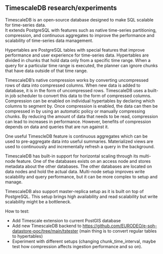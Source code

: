 ## TimescaleDB research/experiments
TimescaleDB is an open-source database designed to make SQL scalable for time-series data.  
It extends PostgreSQL with features such as native time-series partitioning, compression, and continuous aggregates to improve the performance and scalability of time-series data management.

Hypertables are PostgreSQL tables with special features that improve performance and user experience for time-series data. Hypertables are divided in chunks that hold data only from a specific time range. When a query for a particular time range is executed, the planner can ignore chunks that have data outside of that time range.

TimescaleDB’s native compression works by converting uncompressed rows of data into compressed columns. When new data is added to database, it is in the form of uncompressed rows. TimescaleDB uses a built-in job scheduler to convert this data to the form of compressed columns.
Compression can be enabled on individual hypertables by declaring which columns to segment by. Once compression is enabled, the data can then be compressed in by using an automatic policy or manually compressing chunks.
By reducing the amount of data that needs to be read, compression can lead to increases in performance. However, benefits of compression depends on data and queries that are run against it.

One useful TimescleDB feature is continuous aggregates which can be used to pre-aggregate data into useful summaries. Materialized views are used to continuously and incrementally refresh a query in the background.

TimescaleDB has built-in support for horizontal scaling through its multi-node feature. One of the databases exists on an access node and stores metadata about the other databases. The other databases are located on data nodes and hold the actual data. Multi-node setup improves write scalability and query performance, but it can be more complex to setup and manage.

TimescaleDB also support master-replica setup as it is built on top of PostgreSQL. This setup brings high availability and read scalability but write scalability might be a bottleneck.

How to test:
- Add Timescale extension to current PostGIS database
- Add new TimescaleDB backend to https://github.com/EURODEO/e-soh-datastore-poc/tree/main/tstester (main thing is to convert regular tables to hypertables) 
- Experiment with different setups (changing chunk_time_interval, maybe test how compression affects ingestion performance and so on).

